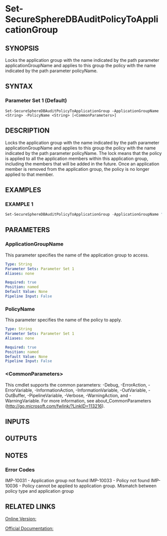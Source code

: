 ﻿# Set-SecureSphereDBAuditPolicyToApplicationGroup

## SYNOPSIS
Locks the application group with the name indicated by the path parameter applicationGroupName and applies to this group the policy with the name indicated by the path parameter policyName.

## SYNTAX

### Parameter Set 1 (Default)
```
Set-SecureSphereDBAuditPolicyToApplicationGroup -ApplicationGroupName <String> -PolicyName <String> [<CommonParameters>]
```

## DESCRIPTION
Locks the application group with the name indicated by the path parameter applicationGroupName and applies to this group the policy with the name indicated by the path parameter policyName. The lock means that the policy is applied to all the application members within this application group, including the members that will be added in the future. Once an application member is removed from the application group, the policy is no longer applied to that member.

## EXAMPLES

### EXAMPLE 1

```powershell
Set-SecureSphereDBAuditPolicyToApplicationGroup -ApplicationGroupName "HR-apps" -PolicyName "PCI - Login audit"
```

## PARAMETERS

### ApplicationGroupName
This parameter specifies the name of the application group to access.

```yaml
Type: String
Parameter Sets: Parameter Set 1
Aliases: none

Required: true
Position: named
Default Value: None
Pipeline Input: False
```

### PolicyName
This parameter specifies the name of the policy to apply.

```yaml
Type: String
Parameter Sets: Parameter Set 1
Aliases: none

Required: true
Position: named
Default Value: None
Pipeline Input: False
```

### \<CommonParameters\>
This cmdlet supports the common parameters: -Debug, -ErrorAction, -ErrorVariable, -InformationAction, -InformationVariable, -OutVariable, -OutBuffer, -PipelineVariable, -Verbose, -WarningAction, and -WarningVariable. For more information, see about_CommonParameters (http://go.microsoft.com/fwlink/?LinkID=113216).

## INPUTS

## OUTPUTS

## NOTES

### Error Codes
IMP-10031 - Application group not found
IMP-10033 - Policy not found
IMP-10036 - Policy cannot be applied to application group. Mismatch between policy type and application group

## RELATED LINKS

[Online Version:](https://github.com/akshinmustafayev/SecureSpherePS/tree/master/Documentation)

[Official Documentation:](https://docs.imperva.com/bundle/v13.6-api-reference-guide/page/61695.htm)



